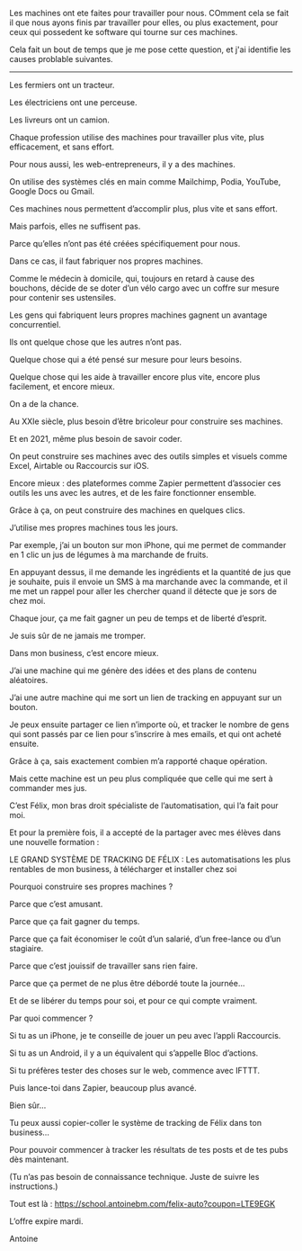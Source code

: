 
Les machines ont ete faites pour travailler pour nous. COmment cela se fait il que nous ayons finis par travailler pour elles, ou plus exactement, pour ceux qui possedent ke software qui tourne sur ces machines.

Cela fait un bout de temps que je me pose cette question, et j'ai identifie les causes problable suivantes.


---------------------------------------------------------------------------------------------------

Les fermiers ont un tracteur.

Les électriciens ont une perceuse.

Les livreurs ont un camion.

Chaque profession utilise des machines pour travailler plus vite, plus efficacement, et sans effort.


Pour nous aussi, les web-entrepreneurs, il y a des machines.

On utilise des systèmes clés en main comme Mailchimp, Podia, YouTube, Google Docs ou Gmail.

Ces machines nous permettent d’accomplir plus, plus vite et sans effort.

Mais parfois, elles ne suffisent pas.

Parce qu’elles n’ont pas été créées spécifiquement pour nous.


Dans ce cas, il faut fabriquer nos propres machines.

Comme le médecin à domicile, qui, toujours en retard à cause des bouchons, décide de se doter d’un vélo cargo avec un coffre sur mesure pour contenir ses ustensiles.

Les gens qui fabriquent leurs propres machines gagnent un avantage concurrentiel.

Ils ont quelque chose que les autres n’ont pas.

Quelque chose qui a été pensé sur mesure pour leurs besoins.

Quelque chose qui les aide à travailler encore plus vite, encore plus facilement, et encore mieux.


On a de la chance.

Au XXIe siècle, plus besoin d’être bricoleur pour construire ses machines.

Et en 2021, même plus besoin de savoir coder.

On peut construire ses machines avec des outils simples et visuels comme Excel, Airtable ou Raccourcis sur iOS.

Encore mieux : des plateformes comme Zapier permettent d’associer ces outils les uns avec les autres, et de les faire fonctionner ensemble.

Grâce à ça, on peut construire des machines en quelques clics.


J’utilise mes propres machines tous les jours.

Par exemple, j’ai un bouton sur mon iPhone, qui me permet de commander en 1 clic un jus de légumes à ma marchande de fruits.

En appuyant dessus, il me demande les ingrédients et la quantité de jus que je souhaite, puis il envoie un SMS à ma marchande avec la commande, et il me met un rappel pour aller les chercher quand il détecte que je sors de chez moi.

Chaque jour, ça me fait gagner un peu de temps et de liberté d’esprit.

Je suis sûr de ne jamais me tromper.


Dans mon business, c’est encore mieux.

J’ai une machine qui me génère des idées et des plans de contenu aléatoires.

J’ai une autre machine qui me sort un lien de tracking en appuyant sur un bouton.

Je peux ensuite partager ce lien n’importe où, et tracker le nombre de gens qui sont passés par ce lien pour s’inscrire à mes emails, et qui ont acheté ensuite.

Grâce à ça, sais exactement combien m’a rapporté chaque opération.


Mais cette machine est un peu plus compliquée que celle qui me sert à commander mes jus.

C’est Félix, mon bras droit spécialiste de l’automatisation, qui l’a fait pour moi.

Et pour la première fois, il a accepté de la partager avec mes élèves dans une nouvelle formation :

LE GRAND SYSTÈME DE TRACKING DE FÉLIX : Les automatisations les plus rentables de mon business, à télécharger et installer chez soi


Pourquoi construire ses propres machines ?

Parce que c’est amusant.

Parce que ça fait gagner du temps.

Parce que ça fait économiser le coût d’un salarié, d’un free-lance ou d’un stagiaire.

Parce que c’est jouissif de travailler sans rien faire.

Parce que ça permet de ne plus être débordé toute la journée…

Et de se libérer du temps pour soi, et pour ce qui compte vraiment.


Par quoi commencer ?

Si tu as un iPhone, je te conseille de jouer un peu avec l’appli Raccourcis.

Si tu as un Android, il y a un équivalent qui s’appelle Bloc d’actions.

Si tu préfères tester des choses sur le web, commence avec IFTTT.

Puis lance-toi dans Zapier, beaucoup plus avancé.


Bien sûr…

Tu peux aussi copier-coller le système de tracking de Félix dans ton business…

Pour pouvoir commencer à tracker les résultats de tes posts et de tes pubs dès maintenant.

(Tu n’as pas besoin de connaissance technique. Juste de suivre les instructions.)

Tout est là : https://school.antoinebm.com/felix-auto?coupon=LTE9EGK


L’offre expire mardi.


Antoine


